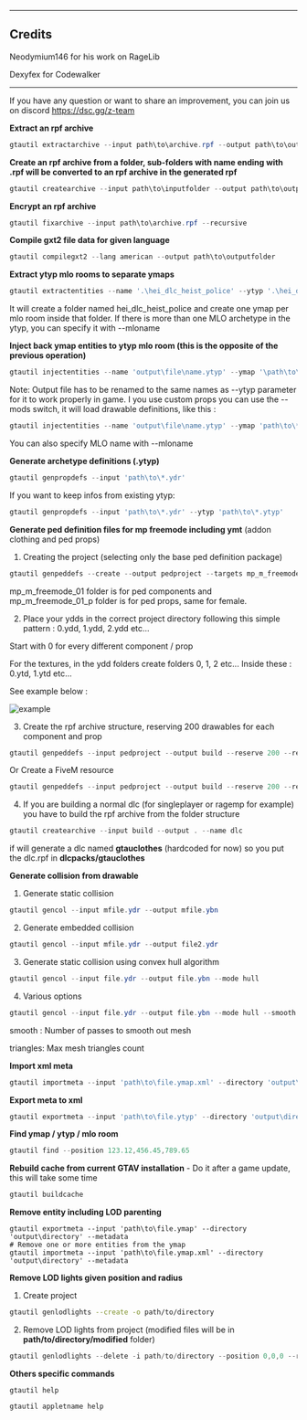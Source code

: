 


------

## Credits

Neodymium146 for his work on RageLib

Dexyfex for Codewalker

_____



If you have any question or want to share an improvement, you can join us on discord https://dsc.gg/z-team

**Extract an rpf archive**

```powershell
gtautil extractarchive --input path\to\archive.rpf --output path\to\outputfolder
```



**Create an rpf archive from a folder, sub-folders with name ending with .rpf will be converted to an rpf archive in the generated rpf**

```powershell
gtautil createarchive --input path\to\inputfolder --output path\to\outputfolder --name dlc
```



**Encrypt an rpf archive**

```powershell
gtautil fixarchive --input path\to\archive.rpf --recursive
```

**Compile gxt2 file data for given language**

```powershell
gtautil compilegxt2 --lang american --output path\to\outputfolder
```



**Extract ytyp mlo rooms to separate ymaps**

```powershell
gtautil extractentities --name '.\hei_dlc_heist_police' --ytyp '.\hei_dlc_heist_police.ytyp' --position 442.42960000,-985.06700000,29.88529000 --rotation 0,0,0,1
```

It will create a folder named hei_dlc_heist_police and create one ymap per mlo room inside that folder. If there is more than one MLO archetype in the ytyp, you can specify it with --mloname



**Inject back ymap entities to ytyp mlo room (this is the opposite of the previous operation)**

```powershell
gtautil injectentities --name 'output\file\name.ytyp' --ymap '\path\to\*.ymap' --ytyp '\path\to\mlo.ytyp' --position 123.12,456.45,789.65 --rotation 0,0,0,1
```

Note: Output file has to be renamed to the same names as --ytyp parameter for it to work properly in game. I you use custom props you can use the --mods switch, it will load drawable definitions, like this :

```powershell
gtautil injectentities --name 'output\file\name.ytyp' --ymap 'path\to\*.ymap' --ytyp '\path\to\mlo.ytyp' --position 123.12,456.45,789.65 --rotation 0,0,0,1 --mods 'path\to\*.ydr'
```

You can also specify MLO name with --mloname



**Generate archetype definitions (.ytyp)**

```powershell
gtautil genpropdefs --input 'path\to\*.ydr'
```

If you want to keep infos from existing ytyp:

```powershell
gtautil genpropdefs --input 'path\to\*.ydr' --ytyp 'path\to\*.ytyp'
```


**Generate ped definition files for mp freemode including ymt** (addon clothing and ped props)

1) Creating the project (selecting only the base ped definition package)

```powershell
gtautil genpeddefs --create --output pedproject --targets mp_m_freemode_01,mp_f_freemode_01
```

mp_m_freemode_01 folder is for ped components and mp_m_freemode_01_p folder is for ped props, same for female.



2) Place your ydds in the correct project directory following this simple pattern : 0.ydd, 1.ydd, 2.ydd etc...

Start with 0 for every different component / prop

For the textures, in the ydd folders create folders 0, 1, 2 etc... Inside these : 0.ytd, 1.ytd etc...

See example below :

![example](https://i.ibb.co/c17skKQ/mini.png)



3) Create the rpf archive structure, reserving 200 drawables for each component and prop

```powershell
gtautil genpeddefs --input pedproject --output build --reserve 200 --reserveprops 200
```

Or Create a FiveM resource

```powershell
gtautil genpeddefs --input pedproject --output build --reserve 200 --reserveprops 200 --fivem
```

4) If you are building a normal dlc (for singleplayer or ragemp for example) you have to build the rpf archive from the folder structure

```powershell
gtautil createarchive --input build --output . --name dlc
```

if will generate a dlc named **gtauclothes** (hardcoded for now) so you put the dlc.rpf in **dlcpacks/gtauclothes**

**Generate collision from drawable**

1) Generate static collision

```powershell
gtautil gencol --input mfile.ydr --output mfile.ybn
```

2) Generate embedded collision

```powershell
gtautil gencol --input mfile.ydr --output file2.ydr
```

3) Generate static collision using convex hull algorithm

```powershell
gtautil gencol --input file.ydr --output file.ybn --mode hull
```

4) Various options

```powershell
gtautil gencol --input file.ydr --output file.ybn --mode hull --smooth 10 --triangles 200
```

smooth : Number of passes to smooth out mesh

triangles: Max mesh triangles count



**Import xml meta**

```powershell
gtautil importmeta --input 'path\to\file.ymap.xml' --directory 'output\directory'
```



**Export meta to xml**

```powershell
gtautil exportmeta --input 'path\to\file.ytyp' --directory 'output\directory'
```



**Find ymap / ytyp / mlo room**

```powershell
gtautil find --position 123.12,456.45,789.65
```



**Rebuild cache from current GTAV installation** - Do it after a game update, this will take some time

```powershell
gtautil buildcache
```



**Remove entity including LOD parenting**

```
gtautil exportmeta --input 'path\to\file.ymap' --directory 'output\directory' --metadata
# Remove one or more entities from the ymap
gtautil importmeta --input 'path\to\file.ymap.xml' --directory 'output\directory' --metadata
```



**Remove LOD lights given position and radius**

1) Create project

```bash
gtautil genlodlights --create -o path/to/directory
```

2) Remove LOD lights from project (modified files will be in **path/to/directory/modified** folder)

```powershell
gtautil genlodlights --delete -i path/to/directory --position 0,0,0 --radius 200
```



**Others specific commands**

```
gtautil help
```

```
gtautil appletname help
```
